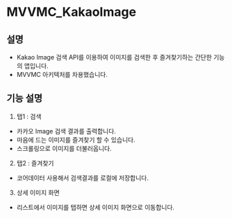 
# MVVMC_KakaoImage

## 설명

- Kakao Image 검색 API를 이용하여 이미지를 검색한 후 즐겨찾기하는 간단한 기능의 앱입니다.
- MVVMC 아키텍처를 차용했습니다.

## 기능 설명

1. 탭1 : 검색
- 카카오 Image 검색 결과를 출력합니다.
- 마음에 드는 이미지를 즐겨찾기 할 수 있습니다.
- 스크롤링으로 이미지를 더불러옵니다.

2. 탭2 : 즐겨찾기
- 코어데이터 사용해서 검색결과를 로컬에 저장합니다.

3. 상세 이미지 화면
- 리스트에서 이미지를 탭하면 상세 이미지 화면으로 이동합니다.



